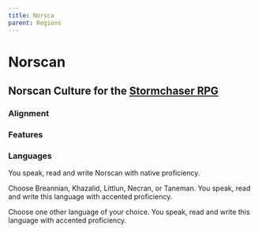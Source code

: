 ```yaml
---
title: Norsca
parent: Regions
---
```


# Norscan

## Norscan Culture for the [Stormchaser RPG](https://stormchaserroleplaying.com/stormchaserRPG/)

### Alignment

### Features

### Languages
You speak, read and write Norscan with native proficiency.

Choose Breannian, Khazalid, Littlun, Necran, or Taneman. You speak, read and write this language with accented proficiency.

Choose one other language of your choice. You speak, read and write this language with accented proficiency.
